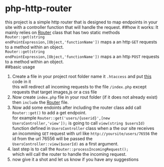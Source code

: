 # php-http-router
this project is a simple http router that is designed to map endpoints in your site with a controller function that will handle the request.
##how it works:
It mainly relies on <a href="route/Router.php">Router</a> class that has two static methods <br>
<code>Router::get(string endPointExpression,[Object,'functionName'])</code> maps a an http <code>GET</code> requests to a method within an object.
<br>
<code>Router::get(string endPointExpression,[Object,'functionName'])</code> maps a an http <code>POST</code> requests to a method within an object.<br>
##basic usage
<ol>
<li>
Create a file in your project root folder name it <code>.htaccess</code> and put <a href="public/.htaccess">this</a> code in it <br>
this will redirect all incoming requests to the file <code>/index.php</code> except requests that target images,js or a css file
</li>
<li>Now create <code>index.php</code> file in your rout folder (if it does not already exist)
then <code>include</code> the <a href="route/Router.php">Router</a> file.
</li>
<li>
    Now add some endoints after including the router class
    add call <code>Router::get()</code> to add a  get endpoint. <br>for example <code>Router::get('users/{userid}',[new UsersController,'view']);</code> is going to call <code>view(string $usersId)</code> function defined in <code>UsersController</code> class when a the our site receives an incomming <code>GET</code> request with url like <code>http://yoursite/users/76556</code> the id from the url 76556 will be passed the <code>UsersController::view($userId)</code> as a first argument.
</li>
<li>
    last step is to call the <code>Router::processIncomingRequest();
</code>
which will call the router to handle the incoming request.
</li>
<li>now give it a shot and let us know if you have any suggestions </li>
</ol>

